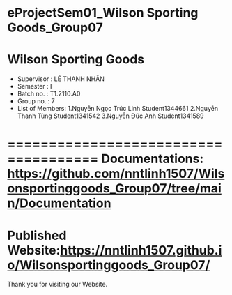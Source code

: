 # eProjectSem01_Wilson Sporting Goods_Group07

Wilson Sporting Goods
=======================================


+ Supervisor : LÊ THANH NHÂN
+ Semester : I
+ Batch no. : T1.2110.A0
+ Group no. : 7
+ List of Members:
1.Nguyễn Ngọc Trúc Linh	Student1344661
2.Nguyễn Thanh Tùng	Student1341542
3.Nguyễn Đức Anh	Student1341589

=====================================
Documentations: https://github.com/nntlinh1507/Wilsonsportinggoods_Group07/tree/main/Documentation
=====================================
Published Website:https://nntlinh1507.github.io/Wilsonsportinggoods_Group07/
====================================
Thank you for visiting our Website.
